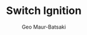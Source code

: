 ---
title: "Switch Ignition"
author: "Geo Maur-Batsaki"
category: "Fiction"
published: false
pubDate: 2025-03-08
---